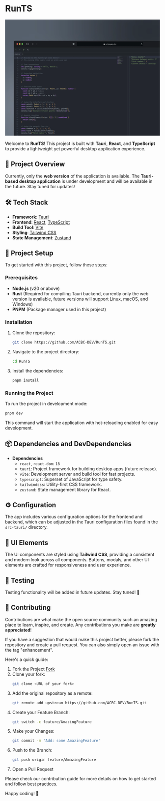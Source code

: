 # RunTS 

![Captura de pantalla en ordenador](./public/runts.webp)

Welcome to **RunTS**! This project is built with **Tauri**, **React**, and **TypeScript** to provide a lightweight yet powerful desktop application experience.

## 🚀 Project Overview

Currently, only the **web version** of the application is available. The **Tauri-based desktop application** is under development and will be available in the future. Stay tuned for updates!

## 🛠 Tech Stack

- **Framework**: [Tauri](https://tauri.app/)
- **Frontend**: [React](https://reactjs.org/), [TypeScript](https://www.typescriptlang.org/)
- **Build Tool**: [Vite](https://vitejs.dev/)
- **Styling**: [Tailwind CSS](https://tailwindcss.com/)
- **State Management**: [Zustand](https://github.com/pmndrs/zustand)

## 📁 Project Setup

To get started with this project, follow these steps:

### Prerequisites
- **Node.js** (v20 or above)
- **Rust** (Required for compiling Tauri backend, currently only the web version is available, future versions will support Linux, macOS, and Windows)
- **PNPM** (Package manager used in this project)

### Installation
1. Clone the repository:
   ```bash
   git clone https://github.com/ACBC-DEV/RunTS.git
   ```
2. Navigate to the project directory:
   ```bash
   cd RunTS
   ```
3. Install the dependencies:
   ```bash
   pnpm install
   ```

### Running the Project
To run the project in development mode:
```bash
pnpm dev
```
This command will start the application with hot-reloading enabled for easy development.

## 📦 Dependencies and DevDependencies

- **Dependencies**
  - `react`, `react-dom`: `18`
  - `tauri`: Project framework for building desktop apps (future release).
  - `vite`: Development server and build tool for fast projects.
  - `typescript`: Superset of JavaScript for type safety.
  - `tailwindcss`: Utility-first CSS framework.
  - `zustand`: State management library for React.

## ⚙️ Configuration
The app includes various configuration options for the frontend and backend, which can be adjusted in the Tauri configuration files found in the `src-tauri/` directory.

## 🎨 UI Elements
The UI components are styled using **Tailwind CSS**, providing a consistent and modern look across all components. Buttons, modals, and other UI elements are crafted for responsiveness and user experience.

## 🧪 Testing
Testing functionality will be added in future updates. Stay tuned! 🚧

## 🤝 Contributing
Contributions are what make the open source community such an amazing place to learn, inspire, and create. Any contributions you make are **greatly appreciated**!

If you have a suggestion that would make this project better, please fork the repository and create a pull request. You can also simply open an issue with the tag "enhancement".

Here's a quick guide:

1. Fork the Project  [Fork](https://github.com/ACBC-DEV/RunTS/fork)
2. Clone your fork: 
   ```bash
   git clone <URL of your fork>
   ```
3. Add the original repository as a remote:
   ```bash
   git remote add upstream https://github.com/ACBC-DEV/RunTS.git
   ```
4. Create your Feature Branch:
   ```bash
   git switch -c feature/AmazingFeature
   ```
5. Make your Changes:
   ```bash
   git commit -m 'Add: some AmazingFeature'
   ```
6. Push to the Branch:
   ```bash
   git push origin feature/AmazingFeature
   ```
7. Open a Pull Request

Please check our contribution guide for more details on how to get started and follow best practices.

Happy coding! 🚀
